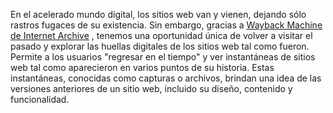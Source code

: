 En el acelerado mundo digital, los sitios web van y vienen, dejando sólo rastros fugaces de su existencia. Sin embargo, gracias a [Wayback Machine de Internet Archive](https://web.archive.org/) , tenemos una oportunidad única de volver a visitar el pasado y explorar las huellas digitales de los sitios web tal como fueron. Permite a los usuarios "regresar en el tiempo" y ver instantáneas de sitios web tal como aparecieron en varios puntos de su historia. Estas instantáneas, conocidas como capturas o archivos, brindan una idea de las versiones anteriores de un sitio web, incluido su diseño, contenido y funcionalidad.